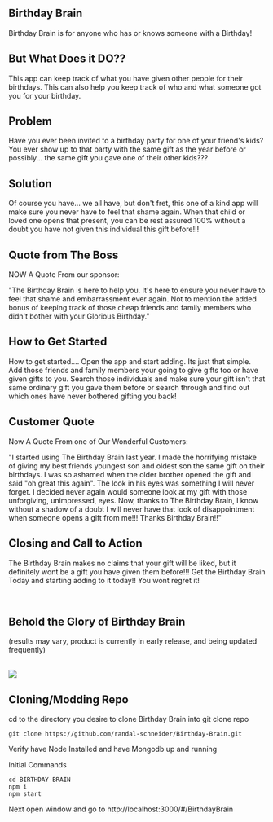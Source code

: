 ## Birthday Brain ##

Birthday Brain is for anyone who has or knows someone with a Birthday!

## But What Does it DO?? ##
This app can keep track of what you have given other people for their birthdays. This can also help you keep track of who and what someone got you for your birthday.

## Problem ##
Have you ever been invited to a birthday party for one of your friend's kids? You ever show up to that party with the same gift as the year before or possibly... the same gift you gave one of their other kids???

## Solution ##
Of course you have... we all have, but don't fret, this one of a kind app will make sure you never have to feel that shame again. When that child or loved one opens that present, you can be rest assured 100% without a doubt you have not given this individual this gift before!!!

## Quote from The Boss ##
NOW A Quote From our sponsor:

   "The Birthday Brain is here to help you. It's here to ensure you never have to feel that shame and embarrassment ever again. Not to mention
the added bonus of keeping track of those cheap friends and family members who didn't bother with your Glorious Birthday."

## How to Get Started
How to get started.... Open the app and start adding. Its just that simple. Add those friends and family members your going to give gifts too or have given gifts to you. Search those individuals and make sure your gift isn't that same ordinary gift you gave them before or search through and find out which ones have never bothered gifting you back!

## Customer Quote ##
Now A Quote From one of Our Wonderful Customers:

"I started using The Birthday Brain last year. I made the horrifying mistake of giving my best friends youngest son and oldest son the same gift on their birthdays. I was so ashamed when the older brother opened the gift and said "oh great this again". The look in his eyes was something I will never forget. I decided never again would someone look at my gift with those unforgiving, unimpressed, eyes. Now, thanks to The Birthday Brain, I know without a shadow of a doubt I will never have that look of disappointment when someone opens a gift from me!!! Thanks Birthday Brain!!"

## Closing and Call to Action ##
The Birthday Brain makes no claims that your gift will be liked, but it definitely wont be a gift you have given them before!!! Get the Birthday Brain Today and starting adding to it today!! You wont regret it!

<br>

## Behold the Glory of Birthday Brain ##
(results may vary, product is currently in early release, and being updated frequently)

<br>

<image src="./public/smartmockups_kml4al9b.jpg">

<br>

## Cloning/Modding Repo

cd to the directory you desire to clone Birthday Brain into
git clone repo
```
git clone https://github.com/randal-schneider/Birthday-Brain.git
```
Verify have Node Installed and have Mongodb up and running

Initial Commands
```
cd BIRTHDAY-BRAIN
npm i
npm start
```

Next open window and go to http://localhost:3000/#/BirthdayBrain
